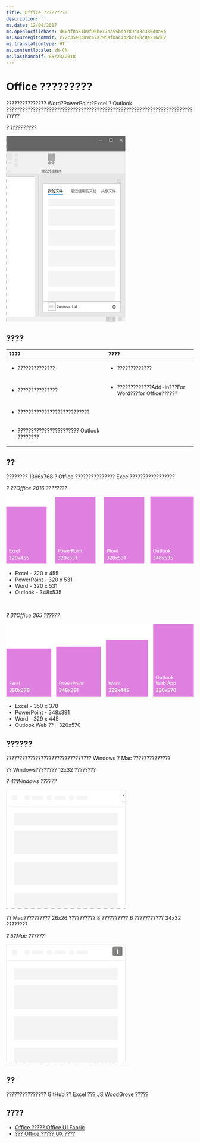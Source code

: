 ```yaml
---
title: Office ?????????
description: ''
ms.date: 12/04/2017
ms.openlocfilehash: d60af0a31b9f96be17aa55bda789d13c386d0a5b
ms.sourcegitcommit: c72c35e8389c47a795afbac1b2bcf98c8e216d82
ms.translationtype: HT
ms.contentlocale: zh-CN
ms.lasthandoff: 05/23/2018
---
```

# <a name="task-panes-in-office-add-ins"></a>Office ?????????
 
??????????????? Word?PowerPoint?Excel ? Outlook ???????????????????????????????????????????????????????????????????????????

*? 1?????????*

![?????????????](../images/overview-with-app-task-pane.png)

## <a name="best-practices"></a>????

|**????**|**????**|
|:-----|:--------|
|<ul><li>??????????????</li></ul>|<ul><li>?????????????</li></ul>|
|<ul><li>???????????????</li></ul>|<ul><li>?????????????Add-in???For Word???for Office??????</li></ul>|
|<ul><li>???????????????????????????</li></ul>||
|<ul><li>??????????????????????? Outlook ????????</li></ul>||


## <a name="variants"></a>??

???????? 1366x768 ? Office ??????????????? Excel?????????????????  

*? 2?Office 2016 ????????*

![????? 1366x768 ??????????](../images/add-in-taskpane-sizes-desktop.png)

- Excel - 320 x 455
- PowerPoint - 320 x 531
- Word - 320 x 531
- Outlook - 348x535

<br/>

*? 3?Office 365 ??????*

![????? 1366x768 ??????????](../images/add-in-taskpane-sizes-online.png)

- Excel - 350 x 378
- PowerPoint - 348x391
- Word - 329 x 445
- Outlook Web ?? - 320x570

## <a name="personality-menu"></a>??????

???????????????????????????????? Windows ? Mac ??????????????

?? Windows???????? 12x32 ????????

*? 4?Windows ??????*

![?? Windows ??????????](../images/personality-menu-win.png)

?? Mac?????????? 26x26 ?????????? 8 ?????????? 6 ??????????? 34x32 ????????

*? 5?Mac ??????*

![?? Mac ??????????](../images/personality-menu-mac.png)

## <a name="implementation"></a>??

??????????????? GitHub ?? [Excel ??? JS WoodGrove ????](https://github.com/OfficeDev/Excel-Add-in-WoodGrove-Expense-Trends)? 


## <a name="see-also"></a>????

- [Office ????? Office UI Fabric](office-ui-fabric.md) 
- [??? Office ????? UX ????](https://github.com/OfficeDev/Office-Add-in-UX-Design-Patterns-Code)


